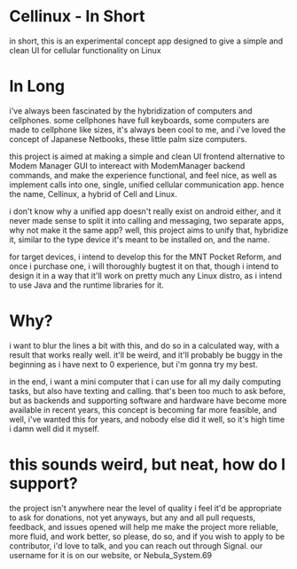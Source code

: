 # Cellinux - In Short
in short, this is an experimental concept app designed to give a simple and clean UI for cellular functionality on Linux

# In Long
i've always been fascinated by the hybridization of computers and cellphones. some cellphones have full keyboards, some computers are made to cellphone like sizes, it's always been cool to me, and i've loved the concept of Japanese Netbooks, these little palm size computers.

this project is aimed at making a simple and clean UI frontend alternative to Modem Manager GUI to intereact with ModemManager backend commands, and make the experience functional, and feel nice, as well as implement calls into one, single, unified cellular communication app. hence the name, Cellinux, a hybrid of Cell and Linux.

i don't know why a unified app doesn't really exist on android either, and it never made sense to split it into calling and messaging, two separate apps, why not make it the same app? well, this project aims to unify that, hybridize it, similar to the type device it's meant to be installed on, and the name.

for target devices, i intend to develop this for the MNT Pocket Reform, and once i purchase one, i will thoroughly bugtest it on that, though i intend to design it in a way that it'll work on pretty much any Linux distro, as i intend to use Java and the runtime libraries for it.

# Why?
i want to blur the lines a bit with this, and do so in a calculated way, with a result that works really well. it'll be weird, and it'll probably be buggy in the beginning as i have next to 0 experience, but i'm gonna try my best.

in the end, i want a mini computer that i can use for all my daily computing tasks, but also have texting and calling. that's been too much to ask before, but as backends and supporting software and hardware have become more available in recent years, this concept is becoming far more feasible, and well, i've wanted this for years, and nobody else did it well, so it's high time i damn well did it myself.

# this sounds weird, but neat, how do I support?
the project isn't anywhere near the level of quality i feel it'd be appropriate to ask for donations, not yet anyways, but any and all pull requests, feedback, and issues opened will help me make the project more reliable, more fluid, and work better, so please, do so, and if you wish to apply to be contributor, i'd love to talk, and you can reach out through Signal. our username for it is on our website, or Nebula_System.69
